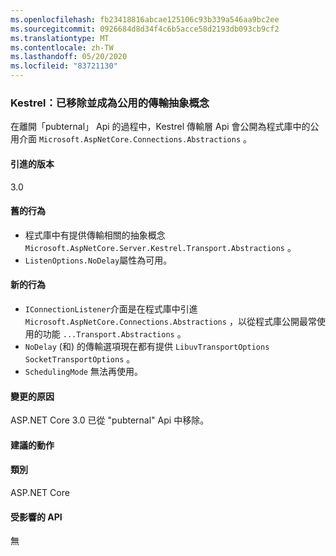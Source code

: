 ```yaml
---
ms.openlocfilehash: fb23418816abcae125106c93b339a546aa9bc2ee
ms.sourcegitcommit: 0926684d8d34f4c6b5acce58d2193db093cb9cf2
ms.translationtype: MT
ms.contentlocale: zh-TW
ms.lasthandoff: 05/20/2020
ms.locfileid: "83721130"
---
```

### <a name="kestrel-transport-abstractions-removed-and-made-public"></a>Kestrel：已移除並成為公用的傳輸抽象概念

在離開「pubternal」 Api 的過程中，Kestrel 傳輸層 Api 會公開為程式庫中的公用介面 `Microsoft.AspNetCore.Connections.Abstractions` 。

#### <a name="version-introduced"></a>引進的版本

3.0

#### <a name="old-behavior"></a>舊的行為

- 程式庫中有提供傳輸相關的抽象概念 `Microsoft.AspNetCore.Server.Kestrel.Transport.Abstractions` 。
- `ListenOptions.NoDelay`屬性為可用。

#### <a name="new-behavior"></a>新的行為

- `IConnectionListener`介面是在程式庫中引進 `Microsoft.AspNetCore.Connections.Abstractions` ，以從程式庫公開最常使用的功能 `...Transport.Abstractions` 。
- `NoDelay` (和) 的傳輸選項現在都有提供 `LibuvTransportOptions` `SocketTransportOptions` 。
- `SchedulingMode` 無法再使用。

#### <a name="reason-for-change"></a>變更的原因

ASP.NET Core 3.0 已從 "pubternal" Api 中移除。

#### <a name="recommended-action"></a>建議的動作

#### <a name="category"></a>類別

ASP.NET Core

#### <a name="affected-apis"></a>受影響的 API

無

<!-- 

#### Affected APIs

Not detectable via API analysis

-->
